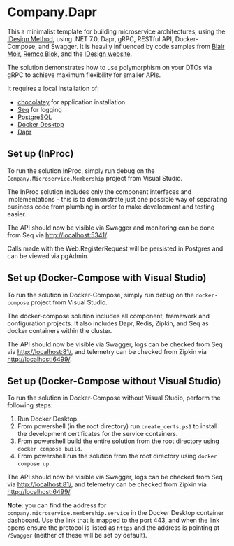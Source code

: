 # Company.Dapr

This a minimalist template for building microservice architectures, using the [IDesign Method](http://www.idesign.net/), using .NET 7.0, Dapr, gRPC, RESTful API, Docker-Compose, and Swagger. It is heavily influenced by code samples from [Blair Moir](https://github.com/BlairMoir), [Remco Blok](https://github.com/RemcoBlok), and the [IDesign website](http://www.idesign.net/Downloads).

The solution demonstrates how to use polymorphism on your DTOs via gRPC to achieve maximum flexibility for smaller APIs.

It requires a local installation of:

- [chocolatey](https://chocolatey.org/) for application installation
- [Seq](https://community.chocolatey.org/packages/seq) for logging
- [PostgreSQL](https://www.postgresql.org/download/)
- [Docker Desktop](https://community.chocolatey.org/packages/docker-desktop)
- [Dapr](https://docs.dapr.io/getting-started/install-dapr-cli/)

## Set up (InProc)

To run the solution InProc, simply run debug on the `Company.Microservice.Membership` project from Visual Studio.

The InProc solution includes only the component interfaces and implementations - this is to demonstrate just one possible way of separating business code from plumbing in order to make development and testing easier.

The API should now be visible via Swagger and monitoring can be done from Seq via [http://localhost:5341/](http://localhost:5341/).

Calls made with the Web.RegisterRequest will be persisted in Postgres and can be viewed via pgAdmin.

## Set up (Docker-Compose with Visual Studio)

To run the solution in Docker-Compose, simply run debug on the `docker-compose` project from Visual Studio.

The docker-compose solution includes all component, framework and configuration projects. It also includes Dapr, Redis, Zipkin, and Seq as docker containers within the cluster.

The API should now be visible via Swagger, logs can be checked from Seq via [http://localhost:81/](http://localhost:81/), and telemetry can be checked from Zipkin via [http://localhost:6499/](http://localhost:6499/).

## Set up (Docker-Compose without Visual Studio)

To run the solution in Docker-Compose without Visual Studio, perform the following steps:

1. Run Docker Desktop.
1. From powershell (in the root directory) run `create_certs.ps1` to install the development certificates for the service containers.
1. From powershell build the entire solution from the root directory using `docker compose build`.
1. From powershell run the solution from the root directory using `docker compose up`.

The API should now be visible via Swagger, logs can be checked from Seq via [http://localhost:81/](http://localhost:81/), and telemetry can be checked from Zipkin via [http://localhost:6499/](http://localhost:6499/).

**Note**: you can find the address for `company.microservice.membership.service` in the Docker Desktop container dashboard. Use the link that is mapped to the port 443, and when the link opens ensure the protocol is listed as `https` and the address is pointing at `/Swagger` (neither of these will be set by default).
